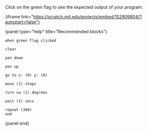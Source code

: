 Click on the green flag to see the expected output of your program.

{iframe link="https://scratch.mit.edu/projects/embed/152909804/?autostart=false"}

{panel type="help" title="Recommended blocks"}

```scratch:split:random
when green flag clicked
```

```scratch:split:random
clear

pen down

pen up
```

```scratch:split:random
go to x: (0) y: (0)

move (1) steps

turn cw (1) degrees
```

```scratch:split:random
wait (1) secs

repeat (360)
end
```

{panel end}
